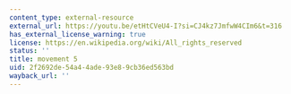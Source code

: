 ```yaml
---
content_type: external-resource
external_url: https://youtu.be/etHtCVeU4-I?si=CJ4kz7JmfwW4CIm6&t=316
has_external_license_warning: true
license: https://en.wikipedia.org/wiki/All_rights_reserved
status: ''
title: movement 5
uid: 2f2692de-54a4-4ade-93e8-9cb36ed563bd
wayback_url: ''
---
```

